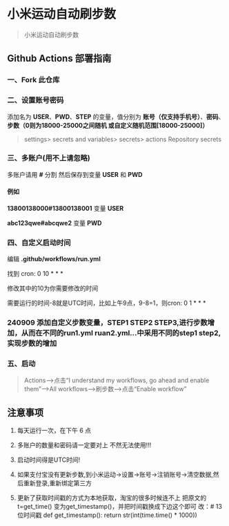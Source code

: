 # 小米运动自动刷步数

> 小米运动自动刷步数

## Github Actions 部署指南

### 一、Fork 此仓库

### 二、设置账号密码

添加名为 **USER**、**PWD**、**STEP** 的变量，值分别为 **账号（仅支持手机号）**、**密码**、**步数（0则为18000-25000之间随机 或自定义随机范围[18000-25000]）**

> settings> secrets and variables> secrets> actions Repository secrets



### 三、多账户(用不上请忽略)

多账户请用 **#** 分割 然后保存到变量 **USER** 和 **PWD**

#### 例如

**13800138000#13800138001** 变量 **USER**

**abc123qwe#abcqwe2** 变量 **PWD**

### 四、自定义启动时间

编辑 **.github/workflows/run.yml**

找到 cron: 0 10 * * *

修改其中的10为你需要修改的时间

需要运行的时间-8就是UTC时间，比如上午9点，9-8=1，则cron: 0 1 * * *

### 240909 添加自定义步数变量，STEP1 STEP2 STEP3,进行步数增加，从而在不同的run1.yml ruan2.yml...中采用不同的step1 step2,实现步数的增加


### 五、启动

> Actions-->点击“I understand my workflows, go ahead and enable them”-->All workflows-->刷步数-->点击“Enable workflow”

## 注意事项

1. 每天运行一次，在下午 6 点

2. 多账户的数量和密码请一定要对上 不然无法使用!!!

3. 启动时间得是UTC时间!

4. 如果支付宝没有更新步数,到小米运动->设置->账号->注销账号->清空数据,然后重新登录,重新绑定第三方

5. 更新了获取时间戳的方式为本地获取，淘宝的很多时候连不上
    把原文的t=get_time()  变为get_timestamp()，并把时间戳换成下边这个即可
   改：# 13位时间戳
    def get_timestamp():
    return str(int(time.time() * 1000))

